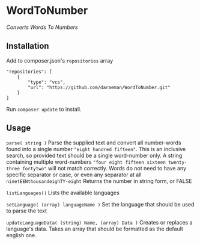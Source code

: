 # WordToNumber

*Converts Words To Numbers*

## Installation

Add to composer.json's `repositories` array

    "repositories": [
        {
            "type": "vcs",
            "url": "https://github.com/daraeman/WordToNumber.git"
        }
    ]

Run `composer update` to install.

## Usage

`parse( string )`
Parse the supplied text and convert all number-words found into a single number `"eight hundred fifteen"`.
This is an inclusive search, so provided text should be a single word-number only.
A string containing multiple word-numbers `"four eight fifteen sixteen twenty-three fortytwo"` will not match correctly. Words do not need to have any specific separator or case, or even any separator at all `ninetEENthousandeighTY-eight`
Returns the number in string form, or FALSE

`listLanguages()`
Lists the available languages

`setLanguage( (array) languageName )`
Set the language that should be used to parse the text

`updateLanguageData( (string) Name, (array) Data )`
Creates or replaces a language's data. Takes an array that should be formatted as the default english one.